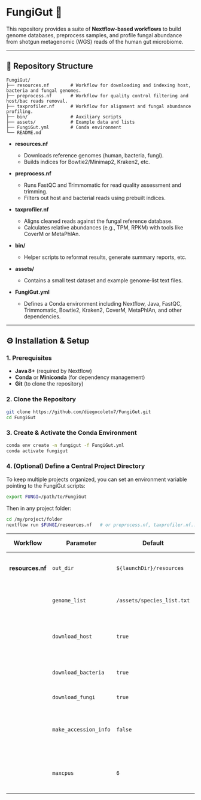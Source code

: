 # FungiGut 🍄

This repository provides a suite of **Nextflow-based workflows** to build genome databases, preprocess samples, and profile fungal abundance from shotgun metagenomic (WGS) reads of the human gut microbiome.

---

## 📂 Repository Structure

```
FungiGut/
├── resources.nf        # Workflow for downloading and indexing host, bacteria and fungal genomes.
├── preprocess.nf       # Workflow for quality control filtering and host/bac reads removal.
├── taxprofiler.nf      # Workflow for alignment and fungal abundance profiling.
├── bin/                # Auxiliary scripts
├── assets/             # Example data and lists
├── FungiGut.yml        # Conda environment
└── README.md   
```

- **resources.nf**  
  - Downloads reference genomes (human, bacteria, fungi).  
  - Builds indices for Bowtie2/Minimap2, Kraken2, etc.  

- **preprocess.nf**  
  - Runs FastQC and Trimmomatic for read quality assessment and trimming.  
  - Filters out host and bacterial reads using prebuilt indices.  

- **taxprofiler.nf**  
  - Aligns cleaned reads against the fungal reference database.  
  - Calculates relative abundances (e.g., TPM, RPKM) with tools like CoverM or MetaPhlAn.  

- **bin/**  
  - Helper scripts to reformat results, generate summary reports, etc.  

- **assets/**  
  - Contains a small test dataset and example genome‐list text files.  

- **FungiGut.yml**  
  - Defines a Conda environment including Nextflow, Java, FastQC, Trimmomatic, Bowtie2, Kraken2, CoverM, MetaPhlAn, and other dependencies.

---

## ⚙️ Installation & Setup

### 1. Prerequisites

- **Java 8+** (required by Nextflow)  
- **Conda** or **Miniconda** (for dependency management)  
- **Git** (to clone the repository)

### 2. Clone the Repository

```bash
git clone https://github.com/diegocoleto7/FungiGut.git
cd FungiGut
```
### 3. Create & Activate the Conda Environment

```bash
conda env create -n fungigut -f FungiGut.yml
conda activate fungigut
```
### 4. (Optional) Define a Central Project Directory

To keep multiple projects organized, you can set an environment variable pointing to the FungiGut scripts:
```bash
export FUNGI=/path/to/FungiGut
```
Then in any project folder:
```bash
cd /my/project/folder
nextflow run $FUNGI/resources.nf   # or preprocess.nf, taxprofiler.nf...
```


| Workflow         | Parameter             | Default                                | Description & Tips                                                  |
| ---------------- | --------------------- | -------------------------------------- | ------------------------------------------------------------------- |
| **resources.nf** | `out_dir`             | `${launchDir}/resources`               | Output directory. Change if you need a different location.          |
|                  | `genome_list`         | `/assets/species_list.txt`             | Path to fungal species list. Edit to add or remove species.         |
|                  | `download_host`       | `true`                                 | Download human genome. Set to `false` if already available.         |
|                  | `download_bacteria`   | `true`                                 | Download bacterial database (UHGG).                                 |
|                  | `download_fungi`      | `true`                                 | Download fungal genomes.                                            |
|                  | `make_accession_info` | `false`                                | Generate accession→taxid mapping. Increases runtime and disk usage. |
|                  | `maxcpus`             | `6`                                    | Maximum threads for indexing. Adjust to your hardware.              |
